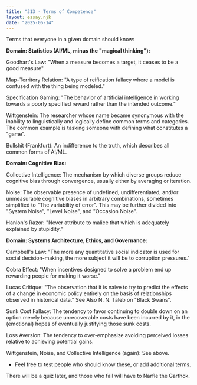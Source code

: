 ```yaml
---
title: "313 - Terms of Competence"
layout: essay.njk
date: "2025-06-14"
---
```


Terms that everyone in a given domain should know:
 
**Domain: Statistics (AI/ML, minus the "magical thinking"):**

Goodhart's Law: "When a measure becomes a target, it ceases to be a good measure"

Map–Territory Relation: "A type of reification fallacy where a model is confused with the thing being modeled."

Specification Gaming: "The behavior of artificial intelligence in working towards a poorly specified reward rather than the intended outcome."

Wittgenstein: The researcher whose name became synonymous with the inability to linguistically and logically define common terms and categories. The common example is tasking someone with defining what constitutes a "game".

Bullshit (Frankfurt): An indifference to the truth, which describes all common forms of AI/ML.

**Domain: Cognitive Bias:**

Collective Intelligence: The mechanism by which diverse groups reduce cognitive bias through convergence, usually either by averaging or iteration.

Noise: The observable presence of undefined, undifferentiated, and/or unmeasurable cognitive biases in arbitrary combinations, sometimes simplified to "The variability of error". This may be further divided into "System Noise", "Level Noise", and "Occasion Noise".

Hanlon's Razor: "Never attribute to malice that which is adequately explained by stupidity."

**Domain: Systems Architecture, Ethics, and Governance:**

Campbell's Law: "The more any quantitative social indicator is used for social decision-making, the more subject it will be to corruption pressures."

Cobra Effect: "When incentives designed to solve a problem end up rewarding people for making it worse."

Lucas Critique: "The observation that it is naive to try to predict the effects of a change in economic policy entirely on the basis of relationships observed in historical data." See Also N. N. Taleb on "Black Swans".

Sunk Cost Fallacy: The tendency to favor continuing to double down on an option merely because unrecoverable costs have been incurred by it, in the (emotional) hopes of eventually justifying those sunk costs.

Loss Aversion: The tendency to over-emphasize avoiding perceived losses relative to achieving potential gains.

Wittgenstein, Noise, and Collective Intelligence (again): See above.
 
- Feel free to test people who should know these, or add additional terms.

There will be a quiz later, and those who fail will have to Narfle the Garthok.